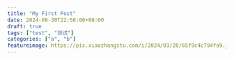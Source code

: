 ```yaml
---
title: "My First Post"
date: 2024-08-30T22:58:06+08:00
draft: true
tags: ["test", "测试"]
categories: ["a", "b"]
featureimage: https://pic.xiaozhangstu.com/i/2024/03/20/65f9c4c794fa9.jpg
---
```


